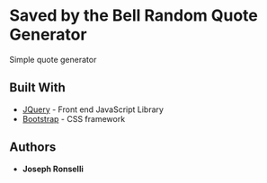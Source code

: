 # Saved by the Bell Random Quote Generator

Simple quote generator

## Built With

* [JQuery](https://jquery.com/) - Front end JavaScript Library
* [Bootstrap](https://reactjs.org/) - CSS framework

## Authors

* **Joseph Ronselli** 
